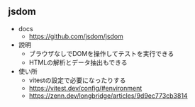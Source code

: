## jsdom
- docs
  - https://github.com/jsdom/jsdom
- 説明
  - ブラウザなしでDOMを操作してテストを実行できる
  - HTMLの解析とデータ抽出もできる
- 使い所
  - vitestの設定で必要になったりする
  - https://vitest.dev/config/#environment
  - https://zenn.dev/longbridge/articles/9d9ec773cb3814
